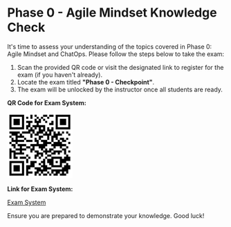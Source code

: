 # Phase 0 - Agile Mindset Knowledge Check


It's time to assess your understanding of the topics covered in Phase 0: Agile Mindset and ChatOps. Please follow the steps below to take the exam:

1. Scan the provided QR code or visit the designated link to register for the exam (if you haven't already).
2. Locate the exam titled **"Phase 0 - Checkpoint"**.
3. The exam will be unlocked by the instructor once all students are ready.


**QR Code for Exam System:**

<a href="https://skarkhanis95.pythonanywhere.com/" target="_blank"><img src="../../assets/images/exam_qrcode.png" alt="QR Code" width=30% /></a>


**Link for Exam System:**

<a href="https://skarkhanis95.pythonanywhere.com/" target="_blank">Exam System </a>



Ensure you are prepared to demonstrate your knowledge. Good luck!